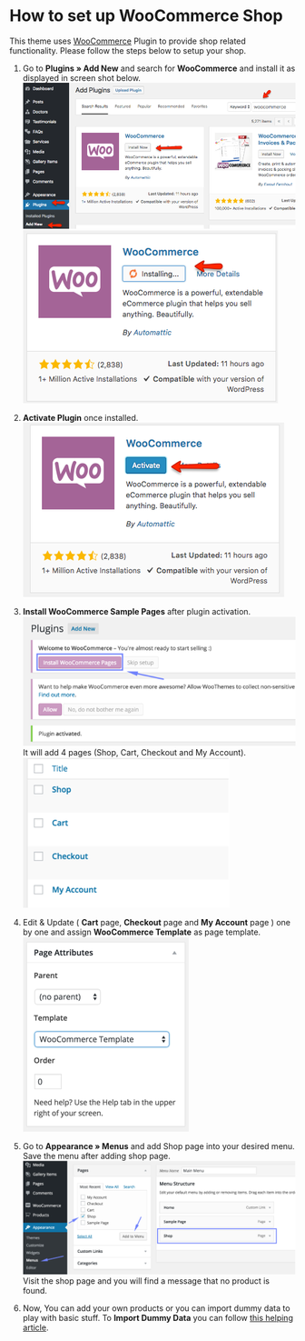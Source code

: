 # How to set up WooCommerce Shop

This theme uses [WooCommerce](https://wordpress.org/plugins/woocommerce/) Plugin to provide shop related functionality.
Please follow the steps below to setup your shop.

1. Go to **Plugins &raquo; Add New** and search for **WooCommerce** and install it as displayed in screen shot below.
![WooCommerce Plugin](images/shop/1.png)
![WooCommerce Plugin Installation](images/shop/1.1.png)

2. **Activate Plugin** once installed.
![WooCommerce Plugin Activation](images/shop/2.png)

3. **Install WooCommerce Sample Pages** after plugin activation.
![](images/shop/3.png)
 It will add 4 pages (Shop, Cart, Checkout and My Account).
![](images/shop/4.png)

5. Edit & Update ( **Cart** page, **Checkout** page and **My Account** page ) one by one and assign **WooCommerce Template** as page template.
![](images/shop/5.png)

6. Go to **Appearance &raquo; Menus** and add Shop page into your desired menu. Save the menu after adding shop page.
![](images/shop/6.png)
Visit the shop page and you will find a message that no product is found.

7. Now, You can add your own products or you can import dummy data to play with basic stuff. 
To **Import Dummy Data** you can follow [this helping article](http://docs.woothemes.com/document/importing-woocommerce-dummy-data/).